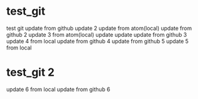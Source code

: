 # test_git

test git
update from github
update 2
update from atom(local)
update from github 2
update 3 from atom(local)
update update
update from github 3
update 4 from local
update from github 4
update from github 5
update 5 from local
# test_git 2
update 6 from local
update from github 6
